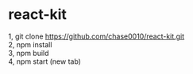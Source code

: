 # react-kit
1, git clone https://github.com/chase0010/react-kit.git  
2, npm install  
3, npm build  
4, npm start (new tab)
